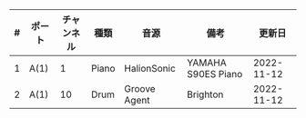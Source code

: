 | # | ポート | チャンネル | 種類 | 音源 | 備考 | 更新日 |
| --- | --- | --- | --- | --- | --- | --- |
| 1 | A(1) | 1 | Piano | HalionSonic | YAMAHA S90ES Piano | 2022-11-12 |
| 2 | A(1) | 10 | Drum | Groove Agent | Brighton | 2022-11-12 |
